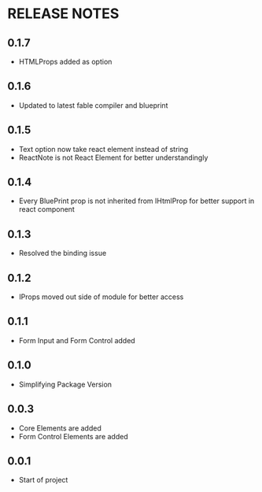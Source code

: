 # RELEASE NOTES

## 0.1.7

* HTMLProps added as option

## 0.1.6

* Updated to latest fable compiler and blueprint

## 0.1.5

* Text option now take react element instead of string
* ReactNote is not React Element for better understandingly

## 0.1.4

* Every BluePrint prop is not inherited from IHtmlProp for better support in react component

## 0.1.3

* Resolved the binding issue

## 0.1.2

* IProps moved out side of module for better access

## 0.1.1

* Form Input and Form Control added

## 0.1.0

* Simplifying Package Version

## 0.0.3

* Core Elements are added
* Form Control Elements are added

## 0.0.1

* Start of project
